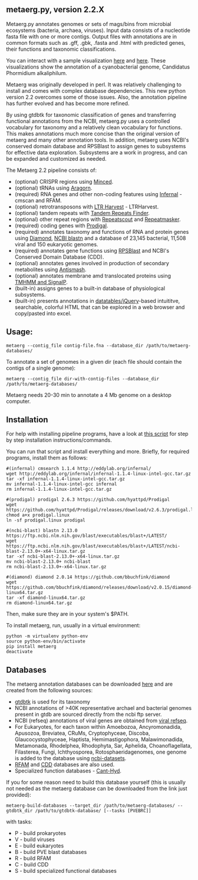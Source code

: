 ## metaerg.py, version 2.2.X

Metaerg.py annotates genomes or sets of mags/bins from microbial ecosystems (bacteria, archaea, viruses). Input data 
consists of a nucleotide fasta file with one or more contigs. Output files with annotations are in common formats
such as .gff, .gbk, .fasta and .html with predicted genes, their functions and taxonomic classifications.

You can interact with a sample visualization [here](https://htmlpreview.github.io/?https://github.com/kinestetika/MetaErg/blob/master/visualization/index.html) and [here](https://htmlpreview.github.io/?https://raw.githubusercontent.com/kinestetika/MetaErg/master/visualization/index_of_features.html). These visualizations show the annotation of a cyanobacterial genome, Candidatus Phormidium alkaliphilum. 

Metaerg was originally developed in perl. It was relatively challenging to install and comes with complex database 
dependencies. This new python version 2.2 overcomes some of those issues. Also, the annotation pipeline has further evolved and has become 
more refined.

By using gtdbtk for taxonomic classification of genes and transferring functional annotations from the NCBI, metaerg.py
uses a controlled vocabulary for taxonomy and a relatively clean vocabulary for functions. This makes annotations much
more concise than the original version of metaerg and many other annotation tools. In addition, metaerg uses NCBI's
conserved domain database and RPSBlast to assign genes to subsystems for effective data exploration. Subsystems are a 
work in progress, and can be expanded and customized as needed. 

The Metaerg 2.2 pipeline consists of:
* (optional) CRISPR regions using [Minced](https://github.com/ctSkennerton/minced).
* (optional) tRNAs using [Aragorn](https://www.ansikte.se/ARAGORN/Downloads/).
* (required) RNA genes and other non-coding features using [Infernal](http://eddylab.org/infernal/) - cmscan and RFAM.
* (optional) retrotransposons with [LTR Harvest](http://genometools.org/tools/gt_ltrharvest.html) - LTRHarvest.
* (optional) tandem repeats with [Tandem Repeats Finder](https://tandem.bu.edu/trf/trf.html).
* (optional) other repeat regions with [Repeatscout](http://bix.ucsd.edu/repeatscout/) and [Repeatmasker](http://www.repeatmasker.org/RepeatMasker/).
* (required) coding genes with [Prodigal](https://github.com/hyattpd/Prodigal).
* (required) annotates taxonomy and functions of RNA and protein genes using [Diamond](https://github.com/bbuchfink/diamond), [NCBI blastn](https://ftp.ncbi.nlm.nih.gov/blast/executables/blast+/LATEST/) and a database of 23,145 bacterial, 11,508 viral and 150 eukaryotic genomes.
* (required) annotates gene functions using [RPSBlast](https://ftp.ncbi.nlm.nih.gov/blast/executables/blast+/LATEST/) and NCBI's Conserved Domain Database (CDD).
* (optional) annotates genes involved in production of secondary metabolites using [Antismash](https://dl.secondarymetabolites.org/releases).
* (optional) annotates membrane amd translocated proteins using [TMHMM and SignalP](https://services.healthtech.dtu.dk/software.php).
* (built-in) assigns genes to a built-in database of physiological subsystems.
* (built-in) presents annotations in [datatables/jQuery](https://www.datatables.net/)-based intuititve, searchable, colorful HTML that can be explored in a web browser and copy/pasted into excel.

## Usage:
```
metaerg --contig_file contig-file.fna --database_dir /path/to/metaerg-databases/
```
To annotate a set of genomes in a given dir (each file should contain the contigs of a single genome):
```
metaerg --contig_file dir-with-contig-files --database_dir /path/to/metaerg-databases/
```
Metaerg needs 20-30 min to annotate a 4 Mb genome on a desktop computer.

## Installation

For help with installing pipeline programs, have a look at [this script](https://github.com/kinestetika/cloud-computing-for-microbial-ecology/blob/main/cloud_bio_installs.py) for step by step installation instructions/commands. 

You can run that script and install everything and more. Briefly, for required programs, install them as follows:
```
#(infernal) cmsearch 1.1.4 http://eddylab.org/infernal/  
wget http://eddylab.org/infernal/infernal-1.1.4-linux-intel-gcc.tar.gz  
tar -xf infernal-1.1.4-linux-intel-gcc.tar.gz  
mv infernal-1.1.4-linux-intel-gcc infernal  
rm infernal-1.1.4-linux-intel-gcc.tar.gz  

#(prodigal) prodigal 2.6.3 https://github.com/hyattpd/Prodigal  
wget https://github.com/hyattpd/Prodigal/releases/download/v2.6.3/prodigal.linux  
chmod a+x prodigal.linux  
ln -sf prodigal.linux prodigal  

#(ncbi-blast) blastn 2.13.0 https://ftp.ncbi.nlm.nih.gov/blast/executables/blast+/LATEST/  
wget https://ftp.ncbi.nlm.nih.gov/blast/executables/blast+/LATEST/ncbi-blast-2.13.0+-x64-linux.tar.gz  
tar -xf ncbi-blast-2.13.0+-x64-linux.tar.gz  
mv ncbi-blast-2.13.0+ ncbi-blast  
rm ncbi-blast-2.13.0+-x64-linux.tar.gz  

#(diamond) diamond 2.0.14 https://github.com/bbuchfink/diamond  
wget https://github.com/bbuchfink/diamond/releases/download/v2.0.15/diamond-linux64.tar.gz  
tar -xf diamond-linux64.tar.gz  
rm diamond-linux64.tar.gz  
```

Then, make sure they are in your system's $PATH.

To install metaerg, run, usually in a virtual environment:
```
python -m virtualenv python-env  
source python-env/bin/activate  
pip install metaerg  
deactivate  
```

## Databases

The metaerg annotation databases can be downloaded [here](https://object-arbutus.cloud.computecanada.ca/metaerg/metaerg_db_207_v2.tar.gz) and are created from the following sources:
* [gtdbtk](https://ecogenomics.github.io/GTDBTk/index.html) is used for its taxonomy
* NCBI annotations of >40K representative archael and bacterial genomes present in gtdb are sourced directly from the ncbi ftp server. 
* NCBI (refseq) annotations of viral genes are obtained from [viral refseq](https://support.nlm.nih.gov/knowledgebase/article/KA-03474/en-us).
* For Eukaryotes, for each taxon within Amoebozoa, Ancyromonadida, Apusozoa, Breviatea, CRuMs, Cryptophyceae, Discoba, Glaucocystophyceae, Haptista, Hemimastigophora, Malawimonadida, Metamonada, Rhodelphea, Rhodophyta, Sar, Aphelida, Choanoflagellata, Filasterea, Fungi, Ichthyosporea, Rotosphaeridagenomes, one genome is added to the database using [ncbi-datasets](https://www.ncbi.nlm.nih.gov/datasets/). 
* [RFAM](https://rfam.xfam.org/) and [CDD](https://www.ncbi.nlm.nih.gov/Structure/cdd/cdd.shtml) databases are also used.
* Specialized function databases - [Cant-Hyd](https://github.com/dgittins/CANT-HYD-HydrocarbonBiodegradation/blob/main/HMMs/concatenated%20HMMs/CANT-HYD.hmm).

If you for some reason need to build this database yourself (this is usually not needed as the metaerg database can be downloaded from the link just provided):

```
metaerg-build-databases --target_dir /path/to/metaerg-databases/ --gtdbtk_dir /path/to/gtdbtk-database/ [--tasks [PVEBRC]]
```

with tasks:
* P - build prokaryotes
* V - build viruses
* E - build eukaryotes
* B - build PVE blast databases
* R - build RFAM
* C - build CDD
* S - build specialized functional databases

